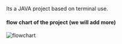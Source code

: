 Its a  JAVA project based on terminal use.

#### flow chart of the project (we will add more)
![flowchart](https://github.com/mariamsafa/Spend_Wise/assets/88893709/bae7d0fb-5d97-49f8-91f6-81592f9ffeea)
